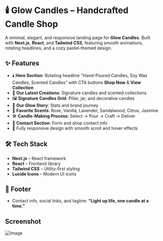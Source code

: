 # 🕯️ Glow Candles – Handcrafted Candle Shop

A minimal, elegant, and responsive landing page for **Glow Candles**. Built with **Next.js**, **React**, and **Tailwind CSS**, featuring smooth animations, rotating headlines, and a cozy pastel-themed design.

## ✨ Features

* 🕯️ **Hero Section**: Rotating headline "Hand-Poured Candles, Soy Wax Candles, Scented Candles" with CTA buttons **Shop Now** & **View Collection**
* 🌿 **Our Latest Creations**: Signature candles and scented collections
* 🖼️ **Signature Candles Grid**: Pillar, jar, and decorative candles
* 🌸 **Our Glow Story**: Stats and brand journey
* 💐 **Favorite Scents**: Rose, Vanilla, Lavender, Sandalwood, Citrus, Jasmine
* 🛠 **Candle-Making Process**: Select → Pour → Craft → Deliver
* 💌 **Contact Section**: Form and shop contact info
* 📱 Fully responsive design with smooth scroll and hover effects

## 🛠 Tech Stack

* **Next.js** – React framework
* **React** – Frontend library
* **Tailwind CSS** – Utility-first styling
* **Lucide Icons** – Modern UI icons

## 📝 Footer

* Contact info, social links, and tagline: **“Light up life, one candle at a time.”**

## Screenshot

![Image](https://github.com/user-attachments/assets/ecb55bb3-00ed-4bfc-bb0c-ad6497ac501f)
